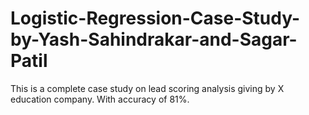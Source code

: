 # Logistic-Regression-Case-Study-by-Yash-Sahindrakar-and-Sagar-Patil
This is a complete case study on lead scoring analysis giving by X education company.
With accuracy of 81%.

